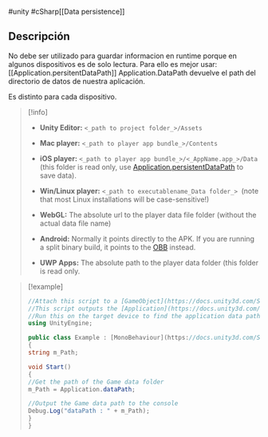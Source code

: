  #unity #cSharp[[Data persistence]]

## Descripción
No debe ser utilizado para guardar informacion en runtime porque en algunos dispositivos es de solo lectura. Para ello es mejor usar: [[Application.persitentDataPath]]
Application.DataPath devuelve el path del directorio de datos de nuestra aplicación.

Es distinto para cada dispositivo.

> [!info] 
> - **Unity Editor:** `<_path to project folder_>/Assets`
> 
> - **Mac player:** `<_path to player app bundle_>/Contents`
> 
> - **iOS player:** `<_path to player app bundle_>/<_AppName.app_>/Data` (this folder is read only, use [Application.persistentDataPath](https://docs.unity3d.com/ScriptReference/Application-persistentDataPath.html) to save data).
> 
> - **Win/Linux player:** `<_path to executablename_Data folder_> `(note that most Linux installations will be case-sensitive!)
> 
> - **WebGL:** The absolute url to the player data file folder (without the actual data file name)
> 
> - **Android:** Normally it points directly to the APK. If you are running a split binary build, it points to the [OBB](https://docs.unity3d.com/Manual/android-OBBsupport.html) instead.
> 
> - **UWP Apps:** The absolute path to the player data folder (this folder is read only.

> [!example] 
> 
> 
> ``` csharp
> //Attach this script to a [GameObject](https://docs.unity3d.com/ScriptReference/GameObject.html)
> //This script outputs the [Application](https://docs.unity3d.com/ScriptReference/Application.html)’s path to the Console
> //Run this on the target device to find the application data path for the platform
> using UnityEngine;
> 
> public class Example : [MonoBehaviour](https://docs.unity3d.com/ScriptReference/MonoBehaviour.html)
> {
> string m_Path;
> 
> void Start()
> {
> //Get the path of the Game data folder
> m_Path = Application.dataPath;
> 
> //Output the Game data path to the console
> Debug.Log("dataPath : " + m_Path);
> }
> }
> ```
